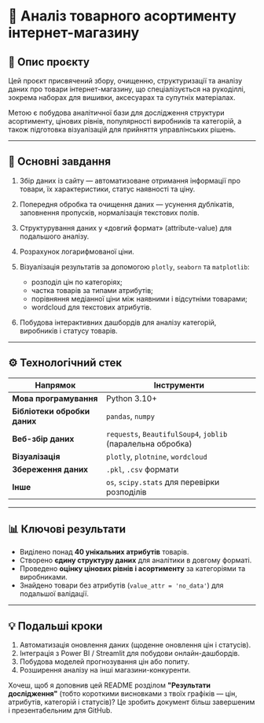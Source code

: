 # 🧵 Аналіз товарного асортименту інтернет-магазину 

## 📘 Опис проєкту

Цей проєкт присвячений збору, очищенню, структуризації та аналізу даних про товари інтернет-магазину, що спеціалізується на рукоділлі, зокрема наборах для вишивки, аксесуарах та супутніх матеріалах.

Метою є побудова аналітичної бази для дослідження структури асортименту, цінових рівнів, популярності виробників та категорій, а також підготовка візуалізацій для прийняття управлінських рішень.

---

## 🎯 Основні завдання

1. Збір даних із сайту — автоматизоване отримання інформації про товари, їх характеристики, статус наявності та ціну.
2. Попередня обробка та очищення даних — усунення дублікатів, заповнення пропусків, нормалізація текстових полів.
3. Структурування даних у «довгий формат» (attribute-value) для подальшого аналізу.
4. Розрахунок логарифмованої ціни.
5. Візуалізація результатів за допомогою `plotly`, `seaborn` та `matplotlib`:

   * розподіл цін по категоріях;
   * частка товарів за типами атрибутів;
   * порівняння медіанної ціни між наявними і відсутніми товарами;
   * wordcloud для текстових атрибутів.
6. Побудова інтерактивних дашбордів для аналізу категорій, виробників і статусу товарів.

---

## ⚙️ Технологічний стек

| Напрямок                     | Інструменти                                                 |
| ---------------------------- | ----------------------------------------------------------- |
| **Мова програмування**       | Python 3.10+                                                |
| **Бібліотеки обробки даних** | `pandas`, `numpy`                                           |
| **Веб-збір даних**           | `requests`, `BeautifulSoup4`, `joblib` (паралельна обробка) |
| **Візуалізація**             | `plotly`, `plotnine`, `wordcloud`              |
| **Збереження даних**         | `.pkl`, `.csv` формати                                      |
| **Інше**                     | `os`, `scipy.stats` для перевірки розподілів                |

---

## 📊 Ключові результати

* Виділено понад **40 унікальних атрибутів** товарів.
* Створено **єдину структуру даних** для аналітики в довгому форматі.
* Проведено **оцінку цінових рівнів і асортименту** за категоріями та виробниками.
* Знайдено товари без атрибутів (`value_attr = 'no_data'`) для подальшої валідації.

---

## 💡 Подальші кроки

1. Автоматизація оновлення даних (щоденне оновлення цін і статусів).
2. Інтеграція з Power BI / Streamlit для побудови онлайн-дашбордів.
3. Побудова моделей прогнозування цін або попиту.
4. Розширення аналізу на інші магазини-конкуренти.


Хочеш, щоб я доповнив цей README розділом **"Результати дослідження"** (тобто короткими висновками з твоїх графіків — цін, атрибутів, категорій і статусів)?
Це зробить документ більш завершеним і презентабельним для GitHub.
